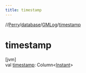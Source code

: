 ```yaml
---
title: timestamp
---
```

//[Perry](../../../index.html)/[database](../index.html)/[GMLog](index.html)/[timestamp](timestamp.html)



# timestamp



[jvm]\
val [timestamp](timestamp.html): Column&lt;[Instant](https://docs.oracle.com/javase/8/docs/api/java/time/Instant.html)&gt;




